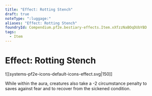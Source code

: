 ```yaml
---
title: "Effect: Rotting Stench"
draft: true
noteType: ":luggage:"
aliases: "Effect: Rotting Stench"
foundryId: Compendium.pf2e.bestiary-effects.Item.xXfzzNaBOqDUbYBD
tags:
  - Item
---
```


# Effect: Rotting Stench
![[systems-pf2e-icons-default-icons-effect.svg|150]]

While within the aura, creatures also take a -2 circumstance penalty to saves against fear and to recover from the sickened condition.
